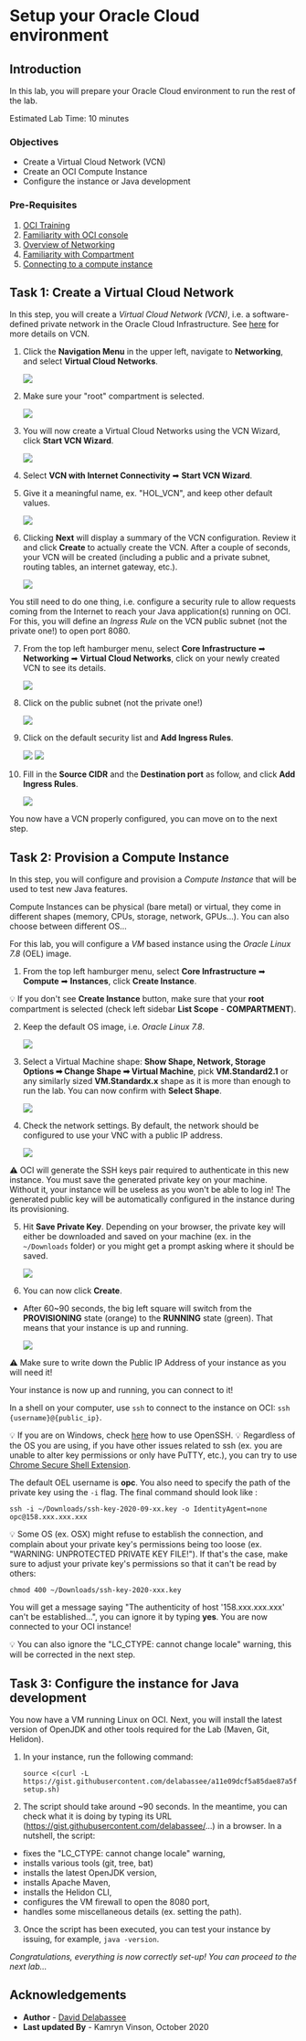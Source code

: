 # Setup your Oracle Cloud environment

## Introduction


In this lab, you will prepare your Oracle Cloud environment to run the rest of the lab.

Estimated Lab Time: 10 minutes

### Objectives
- Create a Virtual Cloud Network (VCN)
- Create an OCI Compute Instance
- Configure the instance or Java development

### Pre-Requisites

1. [OCI Training](https://cloud.oracle.com/en_US/iaas/training)
2. [Familiarity with OCI console](https://docs.us-phoenix-1.oraclecloud.com/Content/GSG/Concepts/console.htm)
3. [Overview of Networking](https://docs.us-phoenix-1.oraclecloud.com/Content/Network/Concepts/overview.htm)
4. [Familiarity with Compartment](https://docs.us-phoenix-1.oraclecloud.com/Content/GSG/Concepts/concepts.htm)
5. [Connecting to a compute instance](https://docs.us-phoenix-1.oraclecloud.com/Content/Compute/Tasks/accessinginstance.htm)
 
## Task 1: Create a Virtual Cloud Network

In this step, you will create a *Virtual Cloud Network (VCN)*, i.e. a software-defined private network in the Oracle Cloud Infrastructure. See [here](https://docs.cloud.oracle.com/en-us/iaas/Content/Network/Tasks/managingVCNs.htm) for more details on VCN.

1. Click the **Navigation Menu** in the upper left, navigate to **Networking**, and select **Virtual Cloud Networks**.

	![](https://raw.githubusercontent.com/oracle/learning-library/master/common/images/console/networking-vcn.png " ")

2. Make sure your "root" compartment is selected.

    ![](.././images/lab2-1bis.png " ")

3. You will now create a Virtual Cloud Networks using the VCN Wizard, click **Start VCN Wizard**.

    ![](.././images/lab2-2.png " ")

4. Select **VCN with Internet Connectivity** ➡ **Start VCN Wizard**.

5. Give it a meaningful name, ex. "HOL_VCN", and keep other default values.

    ![](.././images/lab2-3.png " ")

6. Clicking **Next** will display a summary of the VCN configuration. Review it and click **Create** to actually create the VCN. After a couple of seconds, your VCN will be created (including a public and a private subnet, routing tables, an internet gateway, etc.).

    ![](.././images/lab2-4.png " ")

You still need to do one thing, i.e. configure a security rule to allow requests coming from the Internet to reach your Java application(s) running on OCI. For this, you will define an *Ingress Rule* on the VCN public subnet (not the private one!) to open port 8080.

7. From the top left hamburger menu, select **Core Infrastructure** ➡ **Networking** ➡ **Virtual Cloud Networks**, click on your newly created VCN to see its details.

    ![](.././images/lab2-5.png " ")

8. Click on the public subnet (not the private one!)

    ![](.././images/lab2-6.png " ")

9. Click on the default security list and **Add Ingress Rules**.

    ![](.././images/lab2-7pre.png " ")
    ![](.././images/lab2-7.png " ")

10. Fill in the **Source CIDR** and the **Destination port** as follow, and click **Add Ingress Rules**.

    ![](.././images/lab2-8.png " ")

You now have a VCN properly configured, you can move on to the next step.

## Task 2: Provision a Compute Instance

In this step, you will configure and provision a *Compute Instance* that will be used to test new Java features.

Compute Instances can be physical (bare metal) or virtual, they come in different shapes (memory, CPUs, storage, network, GPUs…). You can also choose between different OS…

For this lab, you will configure a _VM_ based instance using the _Oracle Linux 7.8_ (OEL) image.

1. From the top left hamburger menu, select **Core Infrastructure** ➡ **Compute** ➡ **Instances**, click **Create Instance**.

💡 If you don't see **Create Instance** button, make sure that your **root** compartment is selected (check left sidebar **List Scope** - 
**COMPARTMENT**).


2. Keep the default OS image, i.e. _Oracle Linux 7.8_.

    ![](.././images/lab2-9A.png " ")


3. Select a Virtual Machine shape: **Show Shape, Network, Storage Options ➡ Change Shape ➡ Virtual Machine**, pick **VM.Standard2.1** or any similarly sized **VM.Standardx.x** shape as it is more than enough to run the lab. You can now confirm with  **Select Shape**.

    ![](.././images/lab2-9bis.png " ")


4. Check the network settings. By default, the network should be configured to use your VNC with a public IP address.

    ![](.././images/lab2-9ter.png " ")


⚠️ OCI will generate the SSH keys pair required to authenticate in this new instance.
You must save the generated private key on your machine. Without it, your instance will be useless as you won't be able to log in! The generated public key will be automatically configured in the instance during its provisioning.


5. Hit **Save Private Key**. Depending on your browser, the private key will either be downloaded and saved on your machine (ex. in the `~/Downloads` folder) or you might get a prompt asking where it should be saved.

    ![](.././images/lab2-10.png " ") 

6. You can now click **Create**.

- After 60~90 seconds, the big left square will switch from the **PROVISIONING** state (orange) to the **RUNNING** state (green). That means that your instance is up and running.

    ![](.././images/lab2-11.png " ") 

⚠️ Make sure to write down the Public IP Address of your instance as you will need it!

Your instance is now up and running, you can connect to it!

In a shell on your computer, use `ssh` to connect to the instance on OCI: `ssh {username}@{public_ip}`.

💡 If you are on Windows, check [here](https://docs.cloud.oracle.com/en-us/iaas/Content/Compute/Tasks/accessinginstance.htm#linux) how to use OpenSSH. 
💡 Regardless of the OS you are using, if you have other issues related to ssh (ex. you are unable to alter key permissions or only have PuTTY, etc.), you can try to use [Chrome Secure Shell Extension](https://delabassee.com/ssh-OCI-Chrome/).

The default OEL username is **opc**. You also need to specify the path of the private key using the `-i` flag.
The final command should look like :

`ssh -i ~/Downloads/ssh-key-2020-09-xx.key -o IdentityAgent=none opc@158.xxx.xxx.xxx`

💡 Some OS (ex. OSX) might refuse to establish the connection, and complain about your private key's permissions being too loose (ex. "WARNING: UNPROTECTED PRIVATE KEY FILE!"). If that's the case, make sure to adjust your private key's permissions so that it can't be read by others:

 `chmod 400 ~/Downloads/ssh-key-2020-xxx.key`

You will get a message saying "The authenticity of host '158.xxx.xxx.xxx' can't be established…", you can ignore it by typing **yes**. You are now connected to your OCI instance!

💡 You can also ignore the "LC_CTYPE: cannot change locale" warning, this will be corrected in the next step.



## Task 3: Configure the instance for Java development


You now have a VM running Linux on OCI. Next, you will install the latest version of OpenJDK and other tools required for the Lab (Maven, Git, Helidon).

1. In your instance, run the following command:

    ```
    source <(curl -L https://gist.githubusercontent.com/delabassee/a11e09dcf5a85dae87a5fd6a96ce77ea/raw/ed200268f5d6cdcbb2a9f16d91e5b5f23a4a682e/vm-setup.sh)
    ```

2. The script should take around ~90 seconds. In the meantime, you can check what it is doing by typing its URL (https://gist.githubusercontent.com/delabassee/...) in a browser. In a nutshell, the script: 
* fixes the "LC_CTYPE: cannot change locale" warning,
* installs various tools (git, tree, bat)
* installs the latest OpenJDK version,
* installs Apache Maven,
* installs the Helidon CLI,
* configures the VM firewall to open the 8080 port,
* handles some miscellaneous details (ex. setting the path). 

3. Once the script has been executed, you can test your instance by issuing, for example, `java -version`.

*Congratulations, everything is now correctly set-up! You can proceed to the next lab…*

## Acknowledgements

 - **Author** - [David Delabassee](https://delabassee.com)
 - **Last updated By** - Kamryn Vinson, October 2020

